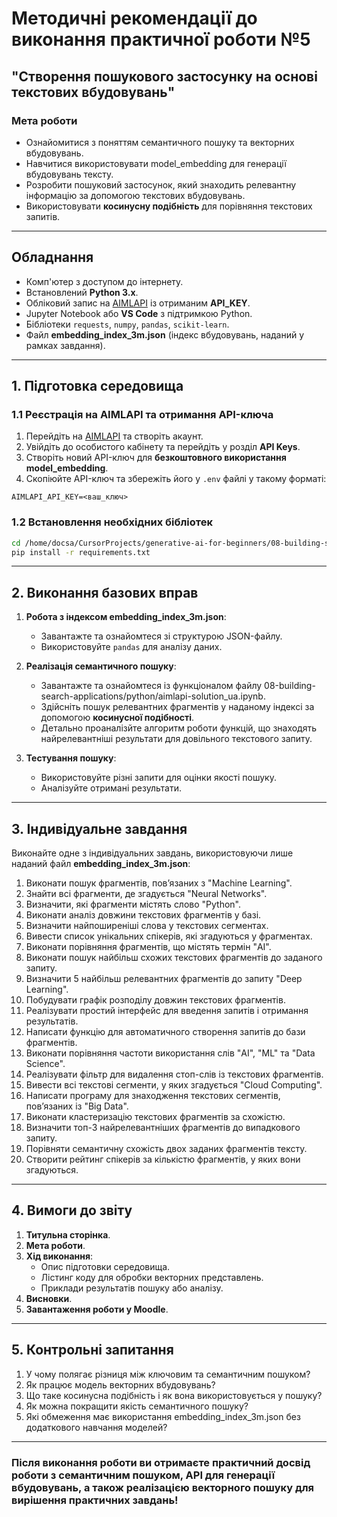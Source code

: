 # Методичні рекомендації до виконання практичної роботи №5

## "Створення пошукового застосунку на основі текстових вбудовувань"

### Мета роботи
- Ознайомитися з поняттям семантичного пошуку та векторних вбудовувань.
- Навчитися використовувати model_embedding для генерації вбудовувань тексту.
- Розробити пошуковий застосунок, який знаходить релевантну інформацію за допомогою текстових вбудовувань.
- Використовувати **косинусну подібність** для порівняння текстових запитів.

---

## Обладнання
- Комп'ютер з доступом до інтернету.
- Встановлений **Python 3.x**.
- Обліковий запис на [AIMLAPI](https://aimlapi.com/) із отриманим **API_KEY**.
- Jupyter Notebook або **VS Code** з підтримкою Python.
- Бібліотеки `requests`, `numpy`, `pandas`, `scikit-learn`.
- Файл **embedding_index_3m.json** (індекс вбудовувань, наданий у рамках завдання).

---

## 1. Підготовка середовища

### 1.1 Реєстрація на AIMLAPI та отримання API-ключа
1. Перейдіть на [AIMLAPI](https://aimlapi.com/) та створіть акаунт.
2. Увійдіть до особистого кабінету та перейдіть у розділ **API Keys**.
3. Створіть новий API-ключ для **безкоштовного використання model_embedding**.
4. Скопіюйте API-ключ та збережіть його у `.env` файлі у такому форматі:

```env
AIMLAPI_API_KEY=<ваш_ключ>
```

### 1.2 Встановлення необхідних бібліотек

```sh
cd /home/docsa/CursorProjects/generative-ai-for-beginners/08-building-search-applications/python
pip install -r requirements.txt
```

---

## 2. Виконання базових вправ

1. **Робота з індексом embedding_index_3m.json**:
   - Завантажте та ознайомтеся зі структурою JSON-файлу.
   - Використовуйте `pandas` для аналізу даних.
   
2. **Реалізація семантичного пошуку**:
   - Завантажте та ознайомтеся із функціоналом файлу 08-building-search-applications/python/aimlapi-solution_ua.ipynb.
   - Здійсніть пошук релевантних фрагментів у наданому індексі за допомогою **косинусної подібності**.
   - Детально проаналізйте алгоритм роботи функцій, що знаходять найрелевантніші результати для довільного текстового запиту.

3. **Тестування пошуку**:
   - Використовуйте різні запити для оцінки якості пошуку.
   - Аналізуйте отримані результати.

---

## 3. Індивідуальне завдання

Виконайте одне з індивідуальних завдань, використовуючи лише наданий файл **embedding_index_3m.json**:

1. Виконати пошук фрагментів, пов’язаних з "Machine Learning".
2. Знайти всі фрагменти, де згадується "Neural Networks".
3. Визначити, які фрагменти містять слово "Python".
4. Виконати аналіз довжини текстових фрагментів у базі.
5. Визначити найпоширеніші слова у текстових сегментах.
6. Вивести список унікальних спікерів, які згадуються у фрагментах.
7. Виконати порівняння фрагментів, що містять термін "AI".
8. Виконати пошук найбільш схожих текстових фрагментів до заданого запиту.
9. Визначити 5 найбільш релевантних фрагментів до запиту "Deep Learning".
10. Побудувати графік розподілу довжин текстових фрагментів.
11. Реалізувати простий інтерфейс для введення запитів і отримання результатів.
12. Написати функцію для автоматичного створення запитів до бази фрагментів.
13. Виконати порівняння частоти використання слів "AI", "ML" та "Data Science".
14. Реалізувати фільтр для видалення стоп-слів із текстових фрагментів.
15. Вивести всі текстові сегменти, у яких згадується "Cloud Computing".
16. Написати програму для знаходження текстових сегментів, пов’язаних із "Big Data".
17. Виконати кластеризацію текстових фрагментів за схожістю.
18. Визначити топ-3 найрелевантніших фрагментів до випадкового запиту.
19. Порівняти семантичну схожість двох заданих фрагментів тексту.
20. Створити рейтинг спікерів за кількістю фрагментів, у яких вони згадуються.

---

## 4. Вимоги до звіту
1. **Титульна сторінка**.
2. **Мета роботи**.
3. **Хід виконання**:
   - Опис підготовки середовища.
   - Лістинг коду для обробки векторних представлень.
   - Приклади результатів пошуку або аналізу.
4. **Висновки**.
5. **Завантаження роботи у Moodle**.

---

## 5. Контрольні запитання
1. У чому полягає різниця між ключовим та семантичним пошуком?
2. Як працює модель векторних вбудовувань?
3. Що таке косинусна подібність і як вона використовується у пошуку?
4. Як можна покращити якість семантичного пошуку?
5. Які обмеження має використання embedding_index_3m.json без додаткового навчання моделей?

---

### Після виконання роботи ви отримаєте практичний досвід роботи з **семантичним пошуком**, **API для генерації вбудовувань**, а також реалізацією **векторного пошуку** для вирішення практичних завдань!
